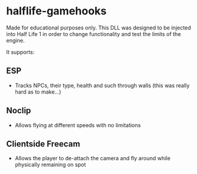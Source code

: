 # halflife-gamehooks

Made for educational purposes only. This DLL was designed to be injected into Half Life 1 in order to change functionality and test the limits of the engine.

It supports:

## ESP
- Tracks NPCs, their type, health and such through walls (this was really hard as to make...)

## Noclip
- Allows flying at different speeds with no limitations

## Clientside Freecam
- Allows the player to de-attach the camera and fly around while physically remaining on spot

